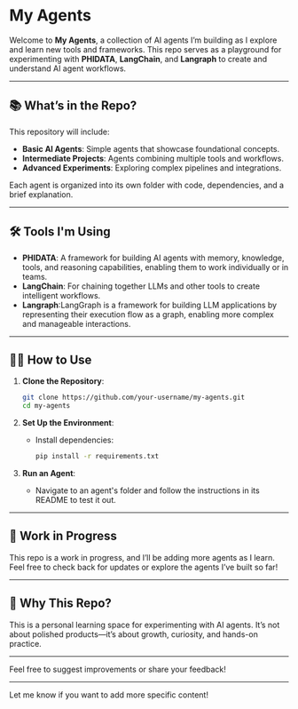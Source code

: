 # My Agents

Welcome to **My Agents**, a collection of AI agents I’m building as I explore and learn new tools and frameworks. This repo serves as a playground for experimenting with **PHIDATA**, **LangChain**, and **Langraph** to create and understand AI agent workflows.

---

## 📚 What’s in the Repo?

This repository will include:

- **Basic AI Agents**: Simple agents that showcase foundational concepts.
- **Intermediate Projects**: Agents combining multiple tools and workflows.
- **Advanced Experiments**: Exploring complex pipelines and integrations.

Each agent is organized into its own folder with code, dependencies, and a brief explanation.

---

## 🛠 Tools I'm Using

- **PHIDATA**: A framework for building AI agents with memory, knowledge, tools, and reasoning capabilities, enabling them to work individually or in teams. 
- **LangChain**: For chaining together LLMs and other tools to create intelligent workflows.
- **Langraph**:LangGraph is a framework for building LLM applications by representing their execution flow as a graph, enabling more complex and manageable interactions.


---

## 🧑‍💻 How to Use

1. **Clone the Repository**:
   ```bash
   git clone https://github.com/your-username/my-agents.git
   cd my-agents
   ```

2. **Set Up the Environment**:
   - Install dependencies:
     ```bash
     pip install -r requirements.txt
     ```

3. **Run an Agent**:
   - Navigate to an agent's folder and follow the instructions in its README to test it out.

---

## 🚧 Work in Progress

This repo is a work in progress, and I’ll be adding more agents as I learn. Feel free to check back for updates or explore the agents I’ve built so far!

---

## 📝 Why This Repo?

This is a personal learning space for experimenting with AI agents. It’s not about polished products—it’s about growth, curiosity, and hands-on practice. 

---

Feel free to suggest improvements or share your feedback!

--- 

Let me know if you want to add more specific content!
